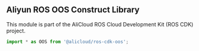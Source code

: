 ## Aliyun ROS OOS Construct Library

This module is part of the AliCloud ROS Cloud Development Kit (ROS CDK) project.

```ts
import * as OOS from '@alicloud/ros-cdk-oos';
```